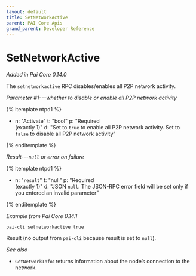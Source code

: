 ```yaml
---
layout: default
title: SetNetworkActive
parent: PAI Core Apis
grand_parent: Developer Reference
---
```


SetNetworkActive
=======================

*Added in Pai Core 0.14.0*

The `setnetworkactive` RPC disables/enables all P2P network activity.

*Parameter #1---whether to disable or enable all P2P network activity*

{% itemplate ntpd1 %}
- n: "Activate"
  t: "bool"
  p: "Required<br>(exactly 1)"
  d: "Set to `true` to enable all P2P network activity. Set to `false` to disable all P2P network activity"

{% enditemplate %}

*Result---`null` or error on failure*

{% itemplate ntpd1 %}
- n: "`result`"
  t: "null"
  p: "Required<br>(exactly 1)"
  d: "JSON `null`.  The JSON-RPC error field will be set only if you entered an invalid parameter"

{% enditemplate %}

*Example from Pai Core 0.14.1*

```
pai-cli setnetworkactive true
```

Result (no output from `pai-cli` because result is set to `null`).

*See also*

* `GetNetworkInfo`: returns information about the node’s connection to the network.
